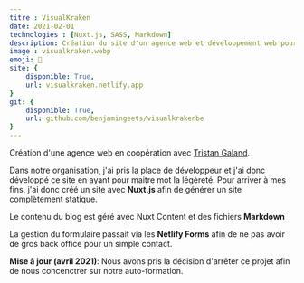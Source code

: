 ```yaml
---
titre : VisualKraken
date: 2021-02-01
technologies : [Nuxt.js, SASS, Markdown]
description: Création du site d'un agence web et développement web pour cette dernière
image : visualkraken.webp
emoji: 🦑
site: {
    disponible: True,
    url: visualkraken.netlify.app
}
git: {
    disponible: True,
    url: github.com/benjamingeets/visualkrakenbe
}
---
```


Création d'une agence web en coopération avec [Tristan Galand](https://galandtristan.be).

Dans notre organisation, j'ai pris la place de développeur et j'ai donc développé ce site en ayant pour maitre mot la légèreté. Pour arriver à mes fins, j'ai donc créé un site avec **Nuxt.js** afin de générer un site complètement statique.

Le contenu du blog est géré avec Nuxt Content et des fichiers **Markdown**

La gestion du formulaire passait via les **Netlify Forms** afin de ne pas avoir de gros back office pour un simple contact.

**Mise à jour (avril 2021)**: Nous avons pris la décision d'arrêter ce projet afin de nous concenctrer sur notre auto-formation.